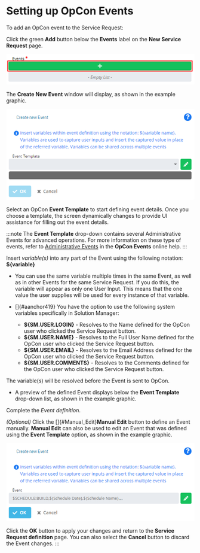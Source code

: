 # Setting up OpCon Events

To add an OpCon event to the Service Request:

Click the green **Add** button below the **Events** label on the **New
Service Request** page.

![Events toolbar with Add button](../../../Resources/Images/SM/Setting-Up-OpCon-Events.png "Events toolbar with Add button")

The **Create New Event** window will display, as shown in the example
graphic.

![Create New Event Screen](../../../Resources/Images/SM/Setting-Up-OpCon-Events_1.png "Create New Event Screen")

Select an OpCon **Event Template** to start
defining event details. Once you choose a template, the screen
dynamically changes to provide UI assistance for filling out the event
details.

:::note
The **Event Template** drop-down contains several Administrative Events for advanced operations. For more information on these type of events, refer to [Administrative Events](../../../events/types.md#Administ) in the **OpCon Events** online help.
:::

Insert *variable(s)* into any part of the Event using the following
notation: **\${variable}**

- You can use the same variable multiple times in the same Event, as
    well as in other Events for the same Service Request. If you do
    this, the variable will appear as only one User Input. This means
    that the one value the user supplies will be used for every instance
    of that variable.

- []{#aanchor419} You have the option to use the following system     variables specifically in Solution Manager:

  - **\${SM.USER.LOGIN}** - Resolves to the Name defined for the
        OpCon user who clicked the Service
        Request button.
  - **\${SM.USER.NAME}** - Resolves to the Full User Name defined
        for the OpCon user who clicked the
        Service Request button.
  - **\${SM.USER.EMAIL}** - Resolves to the Email Address defined
        for the OpCon user who clicked the
        Service Request button.
  - **\${SM.USER.COMMENTS}** - Resolves to the Comments defined for
        the OpCon user who clicked the
        Service Request button.

The variable(s) will be resolved before the Event is sent to
OpCon.

- A preview of the defined Event displays below the **Event Template**
    drop-down list, as shown in the example graphic.

Complete the *Event definition*.

*(Optional)* Click the []{#Manual_Edit}**Manual Edit** button to define an Event manually. **Manual Edit** can also be used to
edit an Event that was defined using the **Event Template** option, as
shown in the example graphic.

![Manual Edit](../../../Resources/Images/SM/Setting-Up-OpCon-Events_3.png "Manual Edit")

Click the **OK** button to apply your changes and return to the
**Service Request definition** page. You can also select the **Cancel**
button to discard the Event changes.
:::
